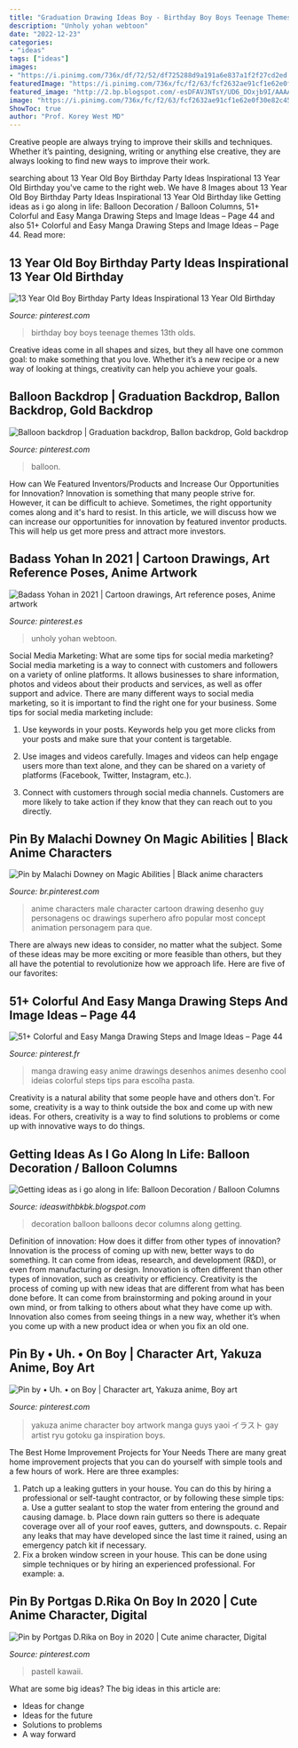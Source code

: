 ```yaml
---
title: "Graduation Drawing Ideas Boy - Birthday Boy Boys Teenage Themes 13th Olds"
description: "Unholy yohan webtoon"
date: "2022-12-23"
categories:
- "ideas"
tags: ["ideas"]
images:
- "https://i.pinimg.com/736x/df/72/52/df725288d9a191a6e837a1f2f27cd2ed.jpg"
featuredImage: "https://i.pinimg.com/736x/fc/f2/63/fcf2632ae91cf1e62e0f30e82c45a560.jpg"
featured_image: "http://2.bp.blogspot.com/-esDFAVJNTsY/UD6_DOxjb9I/AAAAAAAAAQs/XTsmIHEZQeA/s1600/decor+013.JPG"
image: "https://i.pinimg.com/736x/fc/f2/63/fcf2632ae91cf1e62e0f30e82c45a560.jpg"
ShowToc: true
author: "Prof. Korey West MD"
---
```



Creative people are always trying to improve their skills and techniques. Whether it’s painting, designing, writing or anything else creative, they are always looking to find new ways to improve their work.

	

		
searching about 13 Year Old Boy Birthday Party Ideas Inspirational 13 Year Old Birthday you've came to the right web. We have 8 Images about 13 Year Old Boy Birthday Party Ideas Inspirational 13 Year Old Birthday like Getting ideas as i go along in life: Balloon Decoration / Balloon Columns, 51+ Colorful and Easy Manga Drawing Steps and Image Ideas – Page 44 and also 51+ Colorful and Easy Manga Drawing Steps and Image Ideas – Page 44. Read more:
		
    
## 13 Year Old Boy Birthday Party Ideas Inspirational 13 Year Old Birthday

<img loading=lazy src="https://i.pinimg.com/736x/95/a8/95/95a89518f0394b158442bcb530e22f2a.jpg" onerror="this.onerror=null;this.src='https://tse1.mm.bing.net/th?id=OIP.gLaY9uOQMLFcrB4JzQLbWQHaO0&amp;pid=15.1';" alt="13 Year Old Boy Birthday Party Ideas Inspirational 13 Year Old Birthday">

_Source: pinterest.com_

>birthday boy boys teenage themes 13th olds. 

	

Creative ideas come in all shapes and sizes, but they all have one common goal: to make something that you love. Whether it’s a new recipe or a new way of looking at things, creativity can help you achieve your goals.

    
## Balloon Backdrop | Graduation Backdrop, Ballon Backdrop, Gold Backdrop

<img loading=lazy src="https://i.pinimg.com/736x/df/72/52/df725288d9a191a6e837a1f2f27cd2ed.jpg" onerror="this.onerror=null;this.src='https://tse1.mm.bing.net/th?id=OIP.ndGcfVGo4irT7RnHnUVzgwHaJ3&amp;pid=15.1';" alt="Balloon backdrop | Graduation backdrop, Ballon backdrop, Gold backdrop">

_Source: pinterest.com_

>balloon. 

	

How can We Featured Inventors/Products and Increase Our Opportunities for Innovation?
Innovation is something that many people strive for. However, it can be difficult to achieve. Sometimes, the right opportunity comes along and it's hard to resist. In this article, we will discuss how we can increase our opportunities for innovation by featured inventor products. This will help us get more press and attract more investors.

    
## Badass Yohan In 2021 | Cartoon Drawings, Art Reference Poses, Anime Artwork

<img loading=lazy src="https://i.pinimg.com/736x/fc/f2/63/fcf2632ae91cf1e62e0f30e82c45a560.jpg" onerror="this.onerror=null;this.src='https://tse2.mm.bing.net/th?id=OIP.Oxz6vOzvP1CRKW_TRvZpKAHaLH&amp;pid=15.1';" alt="Badass Yohan in 2021 | Cartoon drawings, Art reference poses, Anime artwork">

_Source: pinterest.es_

>unholy yohan webtoon. 

	

Social Media Marketing: What are some tips for social media marketing?
Social media marketing is a way to connect with customers and followers on a variety of online platforms. It allows businesses to share information, photos and videos about their products and services, as well as offer support and advice. There are many different ways to social media marketing, so it is important to find the right one for your business. Some tips for social media marketing include:
1. Use keywords in your posts. Keywords help you get more clicks from your posts and make sure that your content is targetable.

2. Use images and videos carefully. Images and videos can help engage users more than text alone, and they can be shared on a variety of platforms (Facebook, Twitter, Instagram, etc.).

3. Connect with customers through social media channels. Customers are more likely to take action if they know that they can reach out to you directly.

    
## Pin By Malachi Downey On Magic Abilities | Black Anime Characters

<img loading=lazy src="https://i.pinimg.com/736x/01/f2/40/01f240f76d10b05509b9134ac06b21e5.jpg" onerror="this.onerror=null;this.src='https://tse3.mm.bing.net/th?id=OIP.pt_cB6_D1c7y2p2QDVae0QHaMT&amp;pid=15.1';" alt="Pin by Malachi Downey on Magic Abilities | Black anime characters">

_Source: br.pinterest.com_

>anime characters male character cartoon drawing desenho guy personagens oc drawings superhero afro popular most concept animation personagem para que. 

	

There are always new ideas to consider, no matter what the subject. Some of these ideas may be more exciting or more feasible than others, but they all have the potential to revolutionize how we approach life. Here are five of our favorites: 

    
## 51+ Colorful And Easy Manga Drawing Steps And Image Ideas – Page 44

<img loading=lazy src="https://i.pinimg.com/736x/a7/c7/86/a7c78652b8abf53cd5febadfdfbd1572.jpg" onerror="this.onerror=null;this.src='https://tse3.mm.bing.net/th?id=OIP.WggKODwqafLD7mDCsNNeIAHaMW&amp;pid=15.1';" alt="51+ Colorful and Easy Manga Drawing Steps and Image Ideas – Page 44">

_Source: pinterest.fr_

>manga drawing easy anime drawings desenhos animes desenho cool ideias colorful steps tips para escolha pasta. 

	

Creativity is a natural ability that some people have and others don't. For some, creativity is a way to think outside the box and come up with new ideas. For others, creativity is a way to find solutions to problems or come up with innovative ways to do things.

    
## Getting Ideas As I Go Along In Life: Balloon Decoration / Balloon Columns

<img loading=lazy src="http://2.bp.blogspot.com/-esDFAVJNTsY/UD6_DOxjb9I/AAAAAAAAAQs/XTsmIHEZQeA/s1600/decor+013.JPG" onerror="this.onerror=null;this.src='https://tse4.mm.bing.net/th?id=OIP.zf0XcNIaHNXbBGUPaIJgTQHaJ4&amp;pid=15.1';" alt="Getting ideas as i go along in life: Balloon Decoration / Balloon Columns">

_Source: ideaswithbkbk.blogspot.com_

>decoration balloon balloons decor columns along getting. 

	

Definition of innovation: How does it differ from other types of innovation?
Innovation is the process of coming up with new, better ways to do something. It can come from ideas, research, and development (R&D), or even from manufacturing or design. Innovation is often different than other types of innovation, such as creativity or efficiency.
Creativity is the process of coming up with new ideas that are different from what has been done before. It can come from brainstorming and poking around in your own mind, or from talking to others about what they have come up with. Innovation also comes from seeing things in a new way, whether it’s when you come up with a new product idea or when you fix an old one.

    
## Pin By • Uh. • On Boy | Character Art, Yakuza Anime, Boy Art

<img loading=lazy src="https://i.pinimg.com/736x/e2/8d/83/e28d832485689478bde074d4cecf824f.jpg" onerror="this.onerror=null;this.src='https://tse3.mm.bing.net/th?id=OIP.C5yOV4XEzGr6qVAL3BWtnwHaKz&amp;pid=15.1';" alt="Pin by • Uh. • on Boy | Character art, Yakuza anime, Boy art">

_Source: pinterest.com_

>yakuza anime character boy artwork manga guys yaoi イラスト gay artist ryu gotoku ga inspiration boys. 

	

The Best Home Improvement Projects for Your Needs
There are many great home improvement projects that you can do yourself with simple tools and a few hours of work. Here are three examples: 
1. Patch up a leaking gutters in your house. You can do this by hiring a professional or self-taught contractor, or by following these simple tips: 
a. Use a gutter sealant to stop the water from entering the ground and causing damage. 
b. Place down rain gutters so there is adequate coverage over all of your roof eaves, gutters, and downspouts. 
c. Repair any leaks that may have developed since the last time it rained, using an emergency patch kit if necessary.
2. Fix a broken window screen in your house. This can be done using simple techniques or by hiring an experienced professional. For example: 
a.

    
## Pin By Portgas D.Rika On Boy In 2020 | Cute Anime Character, Digital

<img loading=lazy src="https://i.pinimg.com/736x/cb/0e/51/cb0e5150d9279797941e71960752724d.jpg" onerror="this.onerror=null;this.src='https://tse4.mm.bing.net/th?id=OIP.iAWN4miVDtimAPE6FB9vYQHaJ3&amp;pid=15.1';" alt="Pin by Portgas D.Rika on Boy in 2020 | Cute anime character, Digital">

_Source: pinterest.com_

>pastell kawaii. 

	

What are some big ideas?
The big ideas in this article are: 
- Ideas for change 
- Ideas for the future 
- Solutions to problems
- A way forward

